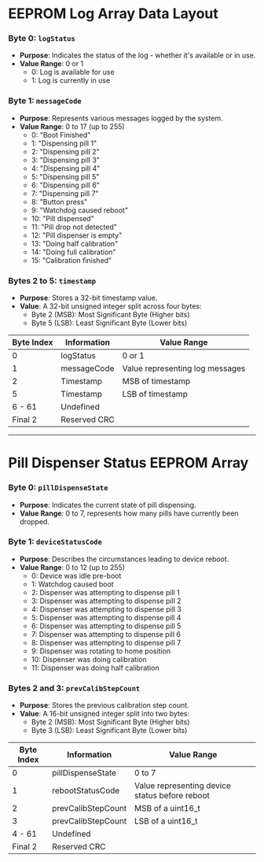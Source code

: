 
# EEPROM Log Array Data Layout

### Byte 0: `logStatus`
- **Purpose**: Indicates the status of the log - whether it's available or in use.
- **Value Range**: 0 or 1
    - 0: Log is available for use
    - 1: Log is currently in use

### Byte 1: `messageCode`
- **Purpose**: Represents various messages logged by the system.
- **Value Range**: 0 to 17 (up to 255)
    - 0: "Boot Finished"
    - 1: "Dispensing pill 1"
    - 2: "Dispensing pill 2"
    - 3: "Dispensing pill 3"
    - 4: "Dispensing pill 4"
    - 5: "Dispensing pill 5"
    - 6: "Dispensing pill 6"
    - 7: "Dispensing pill 7"
    - 8: "Button press"
    - 9: "Watchdog caused reboot"
    - 10: "Pill dispensed"
    - 11: "Pill drop not detected"
    - 12: "Pill dispenser is empty"
    - 13: "Doing half calibration"
    - 14: "Doing full calibration"
    - 15: "Calibration finished"

### Bytes 2 to 5: `timestamp`
- **Purpose**: Stores a 32-bit timestamp value.
- **Value**: A 32-bit unsigned integer split across four bytes:
    - Byte 2 (MSB): Most Significant Byte (Higher bits)
    - Byte 5 (LSB): Least Significant Byte (Lower bits)

| Byte Index | Information       | Value Range                      |
|------------|-------------------|----------------------------------|
| 0          | logStatus         | 0 or 1                           |
| 1          | messageCode       | Value representing log messages  |
| 2          | Timestamp         | MSB of timestamp                 |
| 5          | Timestamp         | LSB of timestamp                 |
| 6 - 61     | Undefined         |                                  |
| Final 2    | Reserved CRC      |                                  |

---

# Pill Dispenser Status EEPROM Array


### Byte 0: `pillDispenseState`
 - **Purpose**: Indicates the current state of pill dispensing. 
 - **Value Range**: 0 to 7, represents how many pills have currently been dropped.

### Byte 1: `deviceStatusCode`
- **Purpose**: Describes the circumstances leading to device reboot.
- **Value Range**: 0 to 12 (up to 255)
    - 0: Device was idle pre-boot
    - 1: Watchdog caused boot
    - 2: Dispenser was attempting to dispense pill 1
    - 3: Dispenser was attempting to dispense pill 2
    - 4: Dispenser was attempting to dispense pill 3
    - 5: Dispenser was attempting to dispense pill 4
    - 6: Dispenser was attempting to dispense pill 5
    - 7: Dispenser was attempting to dispense pill 6
    - 8: Dispenser was attempting to dispense pill 7
    - 9: Dispenser was rotating to home position
    - 10: Dispenser was doing calibration
    - 11: Dispenser was doing half calibration

### Bytes 2 and 3: `prevCalibStepCount`
- **Purpose**: Stores the previous calibration step count.
- **Value**: A 16-bit unsigned integer split into two bytes:
    - Byte 2 (MSB): Most Significant Byte (Higher bits)
    - Byte 3 (LSB): Least Significant Byte (Lower bits)

| Byte Index | Information       | Value Range                      |
|------------|-------------------|----------------------------------|
| 0          | pillDispenseState | 0 to 7                           |
| 1          | rebootStatusCode  | Value representing device status before reboot|
| 2          | prevCalibStepCount| MSB of a uint16_t  |
| 3          | prevCalibStepCount| LSB of a uint16_t  |
| 4 - 61     | Undefined         |                                  |
| Final 2    | Reserved CRC      |                                  |
